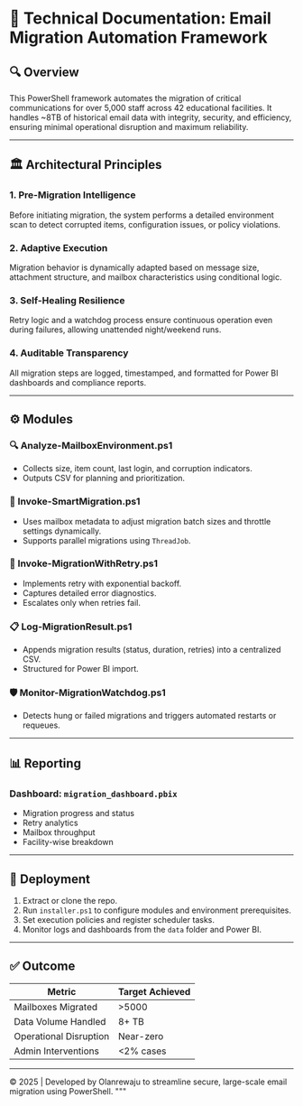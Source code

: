 
# 🧾 Technical Documentation: Email Migration Automation Framework

## 🔍 Overview
This PowerShell framework automates the migration of critical communications for over 5,000 staff across 42 educational facilities. It handles ~8TB of historical email data with integrity, security, and efficiency, ensuring minimal operational disruption and maximum reliability.

---

## 🏛️ Architectural Principles

### 1. **Pre-Migration Intelligence**
Before initiating migration, the system performs a detailed environment scan to detect corrupted items, configuration issues, or policy violations.

### 2. **Adaptive Execution**
Migration behavior is dynamically adapted based on message size, attachment structure, and mailbox characteristics using conditional logic.

### 3. **Self-Healing Resilience**
Retry logic and a watchdog process ensure continuous operation even during failures, allowing unattended night/weekend runs.

### 4. **Auditable Transparency**
All migration steps are logged, timestamped, and formatted for Power BI dashboards and compliance reports.

---

## ⚙️ Modules

### 🔍 Analyze-MailboxEnvironment.ps1
- Collects size, item count, last login, and corruption indicators.
- Outputs CSV for planning and prioritization.

### 🚀 Invoke-SmartMigration.ps1
- Uses mailbox metadata to adjust migration batch sizes and throttle settings dynamically.
- Supports parallel migrations using `ThreadJob`.

### 🔁 Invoke-MigrationWithRetry.ps1
- Implements retry with exponential backoff.
- Captures detailed error diagnostics.
- Escalates only when retries fail.

### 📋 Log-MigrationResult.ps1
- Appends migration results (status, duration, retries) into a centralized CSV.
- Structured for Power BI import.

### 🛡️ Monitor-MigrationWatchdog.ps1
- Detects hung or failed migrations and triggers automated restarts or requeues.

---

## 📊 Reporting

### Dashboard: `migration_dashboard.pbix`
- Migration progress and status
- Retry analytics
- Mailbox throughput
- Facility-wise breakdown

---

## 🚀 Deployment

1. Extract or clone the repo.
2. Run `installer.ps1` to configure modules and environment prerequisites.
3. Set execution policies and register scheduler tasks.
4. Monitor logs and dashboards from the `data` folder and Power BI.

---

## ✅ Outcome

| Metric                    | Target Achieved |
|--------------------------|-----------------|
| Mailboxes Migrated       | >5000           |
| Data Volume Handled      | 8+ TB           |
| Operational Disruption   | Near-zero       |
| Admin Interventions      | <2% cases       |

---

© 2025 | Developed by Olanrewaju to streamline secure, large-scale email migration using PowerShell.
"""
